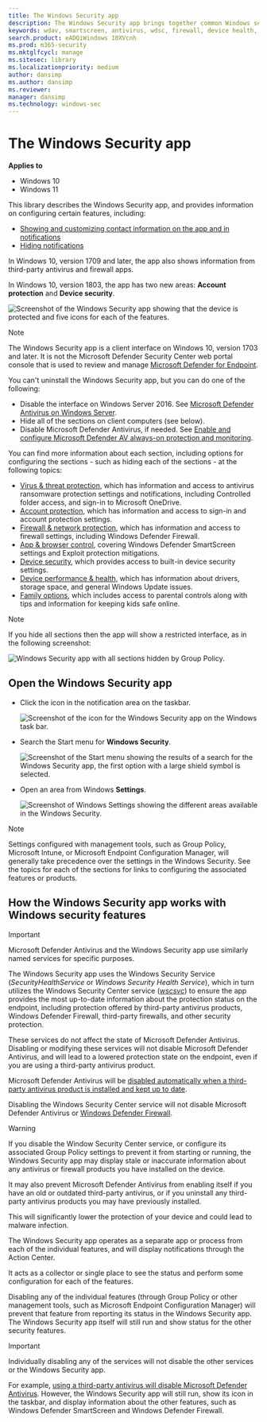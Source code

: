 ```yaml
---
title: The Windows Security app
description: The Windows Security app brings together common Windows security features into one place
keywords: wdav, smartscreen, antivirus, wdsc, firewall, device health, performance, Edge, browser, family, parental options, security, windows
search.product: eADQiWindows 10XVcnh
ms.prod: m365-security
ms.mktglfcycl: manage
ms.sitesec: library
ms.localizationpriority: medium
author: dansimp
ms.author: dansimp
ms.reviewer: 
manager: dansimp
ms.technology: windows-sec
---
```


# The Windows Security app

**Applies to**

- Windows 10
- Windows 11

This library describes the Windows Security app, and provides information on configuring certain features, including:

<a id="customize-notifications-from-the-windows-defender-security-center"></a>

- [Showing and customizing contact information on the app and in notifications](wdsc-customize-contact-information.md)
- [Hiding notifications](wdsc-hide-notifications.md)

In Windows 10, version 1709 and later, the app also shows information from third-party antivirus and firewall apps.

In Windows 10, version 1803, the app has two new areas: **Account protection** and **Device security**.

![Screenshot of the Windows Security app showing that the device is protected and five icons for each of the features.](images/security-center-home.png)

> [!NOTE]
> The Windows Security app is a client interface on Windows 10, version 1703 and later. It is not the Microsoft Defender Security Center web portal console that is used to review and manage [Microsoft Defender for Endpoint](/windows/threat-protection/windows-defender-atp/windows-defender-advanced-threat-protection).

You can't uninstall the Windows Security app, but you can do one of the following:

- Disable the interface on Windows Server 2016. See [Microsoft Defender Antivirus on Windows Server](/microsoft-365/security/defender-endpoint/microsoft-defender-antivirus-on-windows-server).
- Hide all of the sections on client computers (see below).
- Disable Microsoft Defender Antivirus, if needed. See [Enable and configure Microsoft Defender AV always-on protection and monitoring](/microsoft-365/security/defender-endpoint/configure-real-time-protection-microsoft-defender-antivirus).

You can find more information about each section, including options for configuring the sections - such as hiding each of the sections - at the following topics:

- [Virus & threat protection](wdsc-virus-threat-protection.md), which has information and access to antivirus ransomware protection settings and notifications, including Controlled folder access, and sign-in to Microsoft OneDrive.
- [Account protection](wdsc-account-protection.md), which has information and access to sign-in and account protection settings.
- [Firewall & network protection](wdsc-firewall-network-protection.md), which has information and access to firewall settings, including Windows Defender Firewall.
- [App & browser control](wdsc-app-browser-control.md), covering Windows Defender SmartScreen settings and Exploit protection mitigations.
- [Device security](wdsc-device-security.md), which provides access to built-in device security settings.
- [Device performance & health](wdsc-device-performance-health.md), which has information about drivers, storage space, and general Windows Update issues.  
- [Family options](wdsc-family-options.md), which includes access to parental controls along with tips and information for keeping kids safe online.

> [!NOTE]
> If you hide all sections then the app will show a restricted interface, as in the following screenshot:
>
> ![Windows Security app with all sections hidden by Group Policy.](images/wdsc-all-hide.png)

## Open the Windows Security app

- Click the icon in the notification area on the taskbar.

    ![Screenshot of the icon for the Windows Security app on the Windows task bar.](images/security-center-taskbar.png)
- Search the Start menu for **Windows Security**.

    ![Screenshot of the Start menu showing the results of a search for the Windows Security app, the first option with a large shield symbol is selected.](images/security-center-start-menu.png)
- Open an area from Windows **Settings**.

    ![Screenshot of Windows Settings showing the different areas available in the Windows Security.](images/settings-windows-defender-security-center-areas.png)

> [!NOTE]
> Settings configured with management tools, such as Group Policy, Microsoft Intune, or Microsoft Endpoint Configuration Manager, will generally take precedence over the settings in the Windows Security. See the topics for each of the sections for links to configuring the associated features or products.

## How the Windows Security app works with Windows security features

> [!IMPORTANT]
> Microsoft Defender Antivirus  and the Windows Security app use similarly named services for specific purposes.  
>
> The Windows Security app uses the Windows Security Service (*SecurityHealthService* or *Windows Security Health Service*), which in turn utilizes the Windows Security Center service ([*wscsvc*](/previous-versions/windows/it-pro/windows-xp/bb457154(v=technet.10)#EDAA)) to ensure the app provides the most up-to-date information about the protection status on the endpoint, including protection offered by third-party antivirus products, Windows Defender Firewall, third-party firewalls, and other security protection.  
>
>These services do not affect the state of Microsoft Defender Antivirus. Disabling or modifying these services will not disable Microsoft Defender Antivirus, and will lead to a lowered protection state on the endpoint, even if you are using a third-party antivirus product.  
>
>Microsoft Defender Antivirus will be [disabled automatically when a third-party antivirus product is installed and kept up to date](/microsoft-365/security/defender-endpoint/microsoft-defender-antivirus-compatibility).
>
> Disabling the Windows Security Center service will not disable Microsoft Defender Antivirus or [Windows Defender Firewall](/windows/access-protection/windows-firewall/windows-firewall-with-advanced-security).  

> [!WARNING]
> If you disable the Window Security Center service, or configure its associated Group Policy settings to prevent it from starting or running, the Windows Security app may display stale or inaccurate information about any antivirus or firewall products you have installed on the device.
>
> It may also prevent Microsoft Defender Antivirus from enabling itself if you have an old or outdated third-party antivirus, or if you uninstall any third-party antivirus products you may have previously installed.
>
> This will significantly lower the protection of your device and could lead to malware infection.

The Windows Security app operates as a separate app or process from each of the individual features, and will display notifications through the Action Center.

It acts as a collector or single place to see the status and perform some configuration for each of the features.

Disabling any of the individual features (through Group Policy or other management tools, such as Microsoft Endpoint Configuration Manager) will prevent that feature from reporting its status in the Windows Security app. The Windows Security app itself will still run and show status for the other security features.

> [!IMPORTANT]
> Individually disabling any of the services will not disable the other services or the Windows Security app.

For example, [using a third-party antivirus will disable Microsoft Defender Antivirus](/microsoft-365/security/defender-endpoint/microsoft-defender-antivirus-compatibility). However, the Windows Security app will still run, show its icon in the taskbar, and display information about the other features, such as Windows Defender SmartScreen and Windows Defender Firewall.
